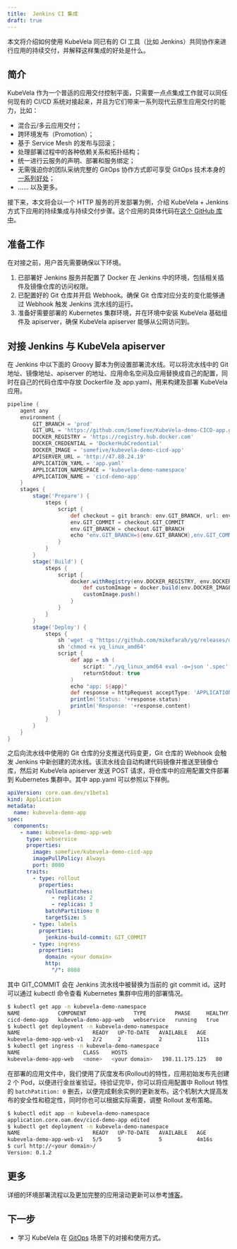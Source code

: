 ```yaml
---
title:  Jenkins CI 集成
draft: true
---
```


本文将介绍如何使用 KubeVela 同已有的 CI 工具（比如 Jenkins）共同协作来进行应用的持续交付，并解释这样集成的好处是什么。

## 简介

KubeVela 作为一个普适的应用交付控制平面，只需要一点点集成工作就可以同任何现有的 CI/CD 系统对接起来，并且为它们带来一系列现代云原生应用交付的能力，比如：
- 混合云/多云应用交付；
- 跨环境发布（Promotion）；
- 基于 Service Mesh 的发布与回滚；
- 处理部署过程中的各种依赖关系和拓扑结构；
- 统一进行云服务的声明、部署和服务绑定；
- 无需强迫你的团队采纳完整的 GitOps 协作方式即可享受 GitOps 技术本身的[一系列好处](https://www.weave.works/blog/what-is-gitops-really)；
- …… 以及更多。


接下来，本文将会以一个 HTTP 服务的开发部署为例，介绍 KubeVela + Jenkins 方式下应用的持续集成与持续交付步骤。这个应用的具体代码在[这个 GitHub 库中](https://github.com/Somefive/KubeVela-demo-CICD-app)。

## 准备工作

在对接之前，用户首先需要确保以下环境。

1. 已部署好 Jenkins 服务并配置了 Docker 在 Jenkins 中的环境，包括相关插件及镜像仓库的访问权限。
2. 已配置好的 Git 仓库并开启 Webhook。确保 Git 仓库对应分支的变化能够通过 Webhook 触发 Jenkins 流水线的运行。
3. 准备好需要部署的 Kubernetes 集群环境，并在环境中安装 KubeVela 基础组件及 apiserver，确保 KubeVela apiserver 能够从公网访问到。

## 对接 Jenkins 与 KubeVela apiserver

在 Jenkins 中以下面的 Groovy 脚本为例设置部署流水线。可以将流水线中的 Git 地址、镜像地址、apiserver 的地址、应用命名空间及应用替换成自己的配置，同时在自己的代码仓库中存放 Dockerfile 及 app.yaml，用来构建及部署 KubeVela 应用。

```groovy
pipeline {
    agent any
    environment {
        GIT_BRANCH = 'prod'
        GIT_URL = 'https://github.com/Somefive/KubeVela-demo-CICD-app.git'
        DOCKER_REGISTRY = 'https://registry.hub.docker.com'
        DOCKER_CREDENTIAL = 'DockerHubCredential'
        DOCKER_IMAGE = 'somefive/kubevela-demo-cicd-app'
        APISERVER_URL = 'http://47.88.24.19'
        APPLICATION_YAML = 'app.yaml'
        APPLICATION_NAMESPACE = 'kubevela-demo-namespace'
        APPLICATION_NAME = 'cicd-demo-app'
    }
    stages {
        stage('Prepare') {
            steps {
                script {
                    def checkout = git branch: env.GIT_BRANCH, url: env.GIT_URL
                    env.GIT_COMMIT = checkout.GIT_COMMIT
                    env.GIT_BRANCH = checkout.GIT_BRANCH
                    echo "env.GIT_BRANCH=${env.GIT_BRANCH},env.GIT_COMMIT=${env.GIT_COMMIT}"
                }
            }
        }
        stage('Build') {
            steps {
                script {
                    docker.withRegistry(env.DOCKER_REGISTRY, env.DOCKER_CREDENTIAL) {
                        def customImage = docker.build(env.DOCKER_IMAGE)
                        customImage.push()
                    }
                }
            }
        }
        stage('Deploy') {
            steps {
                sh 'wget -q "https://github.com/mikefarah/yq/releases/download/v4.12.1/yq_linux_amd64"'
                sh 'chmod +x yq_linux_amd64'
                script {
                    def app = sh (
                        script: "./yq_linux_amd64 eval -o=json '.spec' ${env.APPLICATION_YAML} | sed -e 's/GIT_COMMIT/$GIT_COMMIT/g'",
                        returnStdout: true
                    )
                    echo "app: ${app}"
                    def response = httpRequest acceptType: 'APPLICATION_JSON', contentType: 'APPLICATION_JSON', httpMode: 'POST', requestBody: app, url: "${env.APISERVER_URL}/v1/namespaces/${env.APPLICATION_NAMESPACE}/applications/${env.APPLICATION_NAME}"
                    println('Status: '+response.status)
                    println('Response: '+response.content)
                }
            }
        }
    }
}
```

之后向流水线中使用的 Git 仓库的分支推送代码变更，Git 仓库的 Webhook 会触发 Jenkins 中新创建的流水线。该流水线会自动构建代码镜像并推送至镜像仓库，然后对 KubeVela apiserver 发送 POST 请求，将仓库中的应用配置文件部署到 Kubernetes 集群中。其中 app.yaml 可以参照以下样例。

```yaml
apiVersion: core.oam.dev/v1beta1
kind: Application
metadata:
  name: kubevela-demo-app
spec:
  components:
    - name: kubevela-demo-app-web
      type: webservice
      properties:
        image: somefive/kubevela-demo-cicd-app
        imagePullPolicy: Always
        port: 8080
      traits:
        - type: rollout
          properties:
            rolloutBatches:
              - replicas: 2
              - replicas: 3
            batchPartition: 0
            targetSize: 5
        - type: labels
          properties:
            jenkins-build-commit: GIT_COMMIT
        - type: ingress
          properties:
            domain: <your domain>
            http:
              "/": 8088
```

其中 GIT_COMMIT 会在 Jenkins 流水线中被替换为当前的 git commit id。这时可以通过 kubectl 命令查看 Kubernetes 集群中应用的部署情况。

```bash
$ kubectl get app -n kubevela-demo-namespace   
NAME            COMPONENT               TYPE         PHASE     HEALTHY   STATUS   AGE
cicd-demo-app   kubevela-demo-app-web   webservice   running   true               102s
$ kubectl get deployment -n kubevela-demo-namespace
NAME                       READY   UP-TO-DATE   AVAILABLE   AGE
kubevela-demo-app-web-v1   2/2     2            2           111s
$ kubectl get ingress -n kubevela-demo-namespace 
NAME                    CLASS    HOSTS                                                                                 ADDRESS          PORTS   AGE
kubevela-demo-app-web   <none>   <your domain>   198.11.175.125   80      117s
```

在部署的应用文件中，我们使用了灰度发布(Rollout)的特性，应用初始发布先创建 2 个 Pod，以便进行金丝雀验证。待验证完毕，你可以将应用配置中 Rollout 特性的 `batchPatition: 0` 删去，以便完成剩余实例的更新发布。这个机制大大提高发布的安全性和稳定性，同时你也可以根据实际需要，调整 Rollout 发布策略。

```bash
$ kubectl edit app -n kubevela-demo-namespace   
application.core.oam.dev/cicd-demo-app edited
$ kubectl get deployment -n kubevela-demo-namespace
NAME                       READY   UP-TO-DATE   AVAILABLE   AGE
kubevela-demo-app-web-v1   5/5     5            5           4m16s
$ curl http://<your domain>/
Version: 0.1.2
```

## 更多

详细的环境部署流程以及更加完整的应用滚动更新可以参考[博客](/blog/2021/09/02/kubevela-jenkins-cicd)。

## 下一步

- 学习 KubeVela 在 [GitOps](./gitops) 场景下的对接和使用方式。